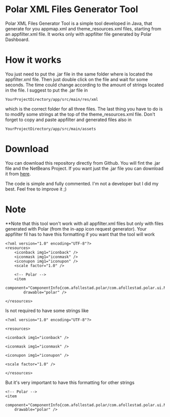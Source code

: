 # Polar XML Files Generator Tool

Polar XML Files Generator Tool is a simple tool developed in Java, that generate for you appmap.xml and theme_resources.xml files, starting from an appfilter.xml file.
It works only with appfilter file generated by Polar Dashboard.

# How it works

You just need to put the .jar file in the same folder where is located the appfilter.xml file. Then just double click on the file and wait for some seconds. The time could change according to the amount of strings located in the file.
I suggest to put the .jar file in 
```
YourProjectDirectory/app/src/main/res/xml
```
which is the correct folder for all three files. The last thing you have to do is to modify some strings at the top of the theme_resources.xml file.
Don't forget to copy and paste appfilter and generated files also in
```
YourProjectDirectory/app/src/main/assets
```

# Download

You can download this repository directly from Github. You will fint the .jar file and the NetBeans Project.
If you want just the .jar file you can download it from [here](https://drive.google.com/file/d/0B4hnOJ-bhWxFbWtKSlVpM2ctaFk/view?usp=sharing).

The code is simple and fully commented. I'm not a developer but I did my best. Feel free to improve it ;)

# Note

**Note that this tool won't work with all appfilter.xml files but only with files generated with Polar (from the in-app icon request generator).
Your appfilter fil has to have this formatting if you want that the tool will work
```
<?xml version="1.0" encoding="UTF-8"?>
<resources>
    <iconback img1="iconback" />
    <iconmask img1="iconmask" />
    <iconupon img1="iconupon" />
    <scale factor="1.0" />

    <!-- Polar -->
    <item
        component="ComponentInfo{com.afollestad.polar/com.afollestad.polar.ui.MainActivity}"
        drawable="polar" />
        
</resources>
```
Is not required to have some strings like
```
<?xml version="1.0" encoding="UTF-8"?>

<resources>

<iconback img1="iconback" />

<iconmask img1="iconmask" />

<iconupon img1="iconupon" />

<scale factor="1.0" />

</resources>
```

But it's very important to have this formatting for other strings
```
<!-- Polar -->
<item
    component="ComponentInfo{com.afollestad.polar/com.afollestad.polar.ui.MainActivity}"
    drawable="polar" />
```

